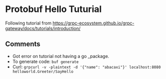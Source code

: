 # Protobuf Hello Tuturial

Following tutorial from https://grpc-ecosystem.github.io/grpc-gateway/docs/tutorials/introduction/

## Comments

- Got error on tutorial not having a go _package.
- To generate code: `buf generate`
- Curl: `grpcurl -v -plaintext -d '{"name": "abacaxi"}' localhost:8080 helloworld.Greeter/SayHello`
